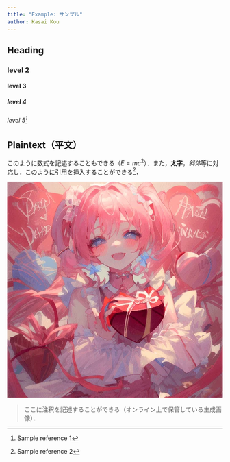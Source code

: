 ```yaml
---
title: "Example: サンプル"
author: Kasai Kou
---
```



## Heading
### level 2
#### level 3
##### level 4
###### level 5[^SampleRef_1]

## Plaintext（平文）
このように数式を記述することもできる（$E=mc^2$）．また，**太字**，*斜体*等に対応し，このように引用を挿入することができる[^SampleRef_2]．

![](./example.png)
> ここに注釈を記述することができる（オンライン上で保管している生成画像）．

[^SampleRef_1]: Sample reference 1
[^SampleRef_2]: Sample reference 2
